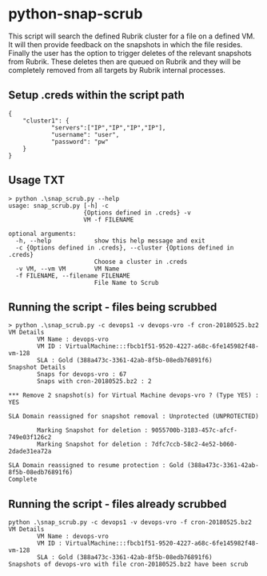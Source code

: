 # python-snap-scrub  
This script will search the defined Rubrik cluster for a file on a defined VM. It will then provide feedback on the snapshots in which the file resides. Finally the user has the option to trigger deletes of the relevant snapshots from Rubrik. These deletes then are queued on Rubrik and they will be completely removed from all targets by Rubrik internal processes. 

## Setup .creds within the script path
```
{
	"cluster1": {
        	"servers":["IP","IP","IP","IP"],
        	"username": "user",
        	"password": "pw"
	}
}
```

## Usage TXT
```
> python .\snap_scrub.py --help
usage: snap_scrub.py [-h] -c
                     {Options defined in .creds} -v
                     VM -f FILENAME

optional arguments:
  -h, --help            show this help message and exit
  -c {Options defined in .creds}, --cluster {Options defined in .creds}
                        Choose a cluster in .creds
  -v VM, --vm VM        VM Name
  -f FILENAME, --filename FILENAME
                        File Name to Scrub
```

## Running the script - files being scrubbed
```
> python .\snap_scrub.py -c devops1 -v devops-vro -f cron-20180525.bz2
VM Details
        VM Name : devops-vro
        VM ID : VirtualMachine:::fbcb1f51-9520-4227-a68c-6fe145982f48-vm-128
        SLA : Gold (388a473c-3361-42ab-8f5b-08edb76891f6)
Snapshot Details
        Snaps for devops-vro : 67
        Snaps with cron-20180525.bz2 : 2

*** Remove 2 snapshot(s) for Virtual Machine devops-vro ? (Type YES) : YES

SLA Domain reassigned for snapshot removal : Unprotected (UNPROTECTED)

        Marking Snapshot for deletion : 9055700b-3183-457c-afcf-749e03f126c2
        Marking Snapshot for deletion : 7dfc7ccb-58c2-4e52-b060-2dade31ea72a

SLA Domain reassigned to resume protection : Gold (388a473c-3361-42ab-8f5b-08edb76891f6)
Complete
```

## Running the script - files already scrubbed
```
python .\snap_scrub.py -c devops1 -v devops-vro -f cron-20180525.bz2
VM Details
        VM Name : devops-vro
        VM ID : VirtualMachine:::fbcb1f51-9520-4227-a68c-6fe145982f48-vm-128
        SLA : Gold (388a473c-3361-42ab-8f5b-08edb76891f6)
Snapshots of devops-vro with file cron-20180525.bz2 have been scrub
```